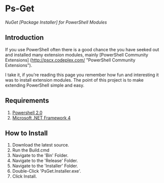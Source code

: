 Ps-Get
======

*NuGet [Package Installer] for PowerShell Modules*

Introduction
------------

If you use PowerShell often there is a good chance the you have seeked out and installed many extension modules, mainly [PowerShell Community Extensions] (http://pscx.codeplex.com/ "PowerShell Community Extensions").

I take it, if you're reading this page you remember how fun and interesting it was to install extension modules. The point of this project is to make extending PowerShell simple and easy.

Requirements
------------

1. [Powershell 2.0](http://www.microsoft.com/web/gallery/install.aspx?appid=PowerShell2)
2. [Microsoft .NET Framework 4](http://www.microsoft.com/web/gallery/install.aspx?appid=NETFramework4)

How to Install
--------------

1. Download the latest source.
2. Run the Build.cmd 
3. Navigate to the 'Bin' Folder.
4. Navigate to the 'Release' Folder.
5. Navigate to the 'Installer' Folder.
6. Double-Click 'PsGet.Installer.exe'.
7. Click Install.

